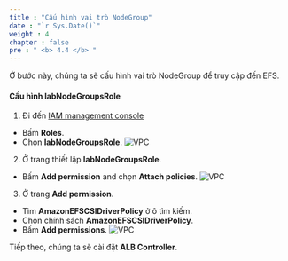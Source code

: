 ```yaml
---
title : "Cấu hình vai trò NodeGroup"
date : "`r Sys.Date()`"
weight : 4
chapter : false
pre : " <b> 4.4 </b> "
---
```


Ở bước này, chúng ta sẽ cấu hình vai trò NodeGroup để truy cập đến EFS.

#### Cấu hình **labNodeGroupsRole**
1. Đi đến [IAM management console](https://console.aws.amazon.com/iam/home)
  - Bấm **Roles**.
  - Chọn **labNodeGroupsRole**.
  ![VPC](/workshop.chaunguyen.site/4.configure/ws01-configure14.png)

2. Ở trang thiết lập **labNodeGroupsRole**.
  - Bấm **Add permission** and chọn **Attach policies**.
  ![VPC](/workshop.chaunguyen.site/4.configure/ws01-configure15.png)

3. Ở trang **Add permission**.
  - Tìm **AmazonEFSCSIDriverPolicy** ở ô tìm kiếm.
  - Chọn chính sách **AmazonEFSCSIDriverPolicy**.
  - Bấm **Add permissions**.
  ![VPC](/workshop.chaunguyen.site/4.configure/ws01-configure16.png)

Tiếp theo, chúng ta sẽ cài đặt **ALB Controller**.